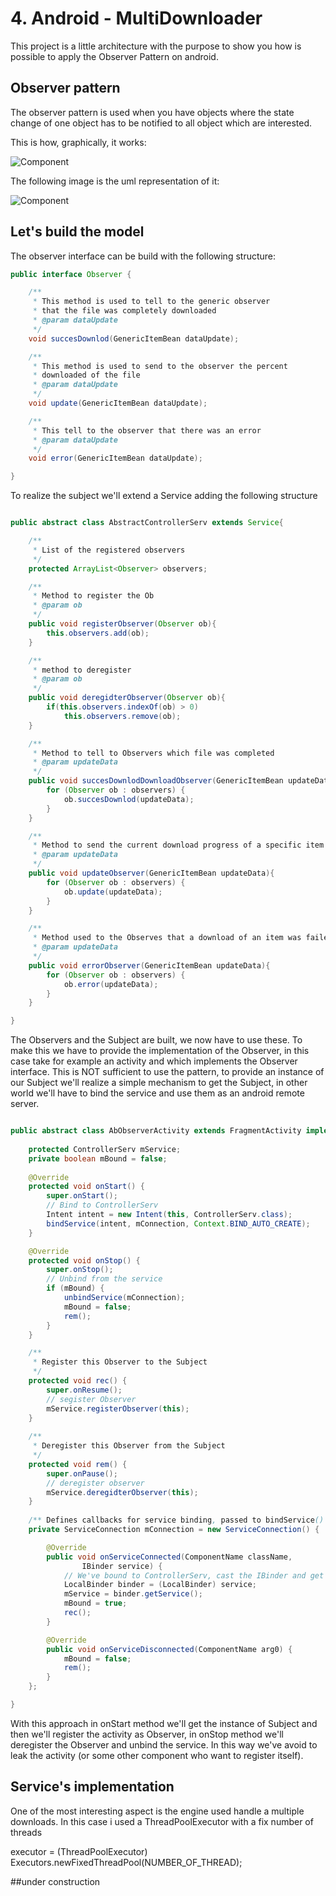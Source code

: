 # 4. Android - MultiDownloader

This project is a little architecture with the purpose to show you how is possible to apply the Observer Pattern on android.

## Observer pattern
The observer pattern is used when you have objects where the state change of one object has to be notified to all object which are interested.

This is how, graphically, it works:

![Component](art/pattern.png)

The following image is the uml representation of it:

![Component](art/pattern-observer-struttura.png)

## Let's build the model

The observer interface can be build with the following structure:

```java
public interface Observer {

	/**
	 * This method is used to tell to the generic observer
	 * that the file was completely downloaded
	 * @param dataUpdate
	 */
	void succesDownlod(GenericItemBean dataUpdate);

	/**
	 * This method is used to send to the observer the percent
	 * downloaded of the file
	 * @param dataUpdate
	 */
	void update(GenericItemBean dataUpdate);

	/**
	 * This tell to the observer that there was an error
	 * @param dataUpdate
	 */
	void error(GenericItemBean dataUpdate);

}
```
To realize the subject we'll extend a Service adding the following structure

```java

public abstract class AbstractControllerServ extends Service{

	/**
	 * List of the registered observers
	 */
	protected ArrayList<Observer> observers;

	/**
	 * Method to register the Ob
	 * @param ob
	 */
	public void registerObserver(Observer ob){
		this.observers.add(ob);
	}

	/**
	 * method to deregister
	 * @param ob
	 */
	public void deregidterObserver(Observer ob){
		if(this.observers.indexOf(ob) > 0)
			this.observers.remove(ob);
	}

	/**
	 * Method to tell to Observers which file was completed
	 * @param updateData
	 */
	public void succesDownlodDownloadObserver(GenericItemBean updateData){
		for (Observer ob : observers) {
			ob.succesDownlod(updateData);
		}
	}

	/**
	 * Method to send the current download progress of a specific item
	 * @param updateData
	 */
	public void updateObserver(GenericItemBean updateData){
		for (Observer ob : observers) {
			ob.update(updateData);
		}
	}

	/**
	 * Method used to the Observes that a download of an item was failed
	 * @param updateData
	 */
	public void errorObserver(GenericItemBean updateData){
		for (Observer ob : observers) {
			ob.error(updateData);
		}
	}

}


```

The Observers and the Subject are built, we now have to use these. To make this we have to provide the implementation of the Observer, in this case take for example an activity and which implements the Observer interface.
This is NOT sufficient to use the pattern, to provide an instance of our Subject we'll realize a simple mechanism to get the Subject, in other world we'll have to bind the service and use them as an android remote server.

```java

public abstract class AbObserverActivity extends FragmentActivity implements Observer{
	
	protected ControllerServ mService;
	private boolean mBound = false;
	
	@Override
	protected void onStart() {
		super.onStart();
		// Bind to ControllerServ
		Intent intent = new Intent(this, ControllerServ.class);
		bindService(intent, mConnection, Context.BIND_AUTO_CREATE);
	}

	@Override
	protected void onStop() {
		super.onStop();
		// Unbind from the service
		if (mBound) {
			unbindService(mConnection);
			mBound = false;
			rem();
		}
	}

	/**
	 * Register this Observer to the Subject
	 */
	protected void rec() {
		super.onResume();
		// segister Observer
		mService.registerObserver(this);
	}
	
	/**
	 * Deregister this Observer from the Subject
	 */
	protected void rem() {
		super.onPause();
		// deregister observer
		mService.deregidterObserver(this);
	}
	
	/** Defines callbacks for service binding, passed to bindService() */
	private ServiceConnection mConnection = new ServiceConnection() {

		@Override
		public void onServiceConnected(ComponentName className,
				IBinder service) {
			// We've bound to ControllerServ, cast the IBinder and get ControllerServ instance
			LocalBinder binder = (LocalBinder) service;
			mService = binder.getService();
			mBound = true;
			rec();
		}

		@Override
		public void onServiceDisconnected(ComponentName arg0) {
			mBound = false;
			rem();
		}
	};

}

```

With this approach in onStart method we'll get the instance of Subject and then we'll register the activity as Observer, in onStop method we'll deregister the Observer and unbind the service. In this way we've avoid to leak the activity (or some other component who want to register itself).

## Service's implementation

One of the most interesting aspect is the engine used handle a multiple downloads. In this case i used a ThreadPoolExecutor with a fix number of threads
<!---->
executor = (ThreadPoolExecutor) Executors.newFixedThreadPool(NUMBER_OF_THREAD);

##under construction
